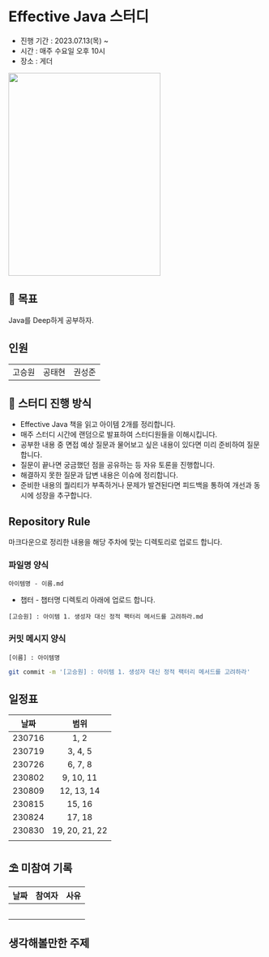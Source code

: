 # Effective Java 스터디

* 진행 기간 : 2023.07.13(목) ~
* 시간 : 매주 수요일 오후 10시
* 장소 : 게더

<img src="https://github.com/4k-study/book-effective-java/assets/85796588/59bc67ff-0139-4e48-94d8-5b8d5db5c906" width =300 height = 400 > 

## 🚩 목표
Java를 Deep하게 공부하자.


## 인원
| | | |
|:--------------:|:-------------:|:---------------:|
|      고승원      |     공태현     |        권성준     |

## 🎯 스터디 진행 방식
* Effective Java 책을 읽고 아이템 2개를 정리합니다.
* 매주 스터디 시간에 랜덤으로 발표하여 스터디원들을 이해시킵니다.
* 공부한 내용 중 면접 예상 질문과 물어보고 싶은 내용이 있다면 미리 준비하여 질문합니다.
* 질문이 끝나면 궁금했던 점을 공유하는 등 자유 토론을 진행합니다.
* 해결하지 못한 질문과 답변 내용은 이슈에 정리합니다.
* 준비한 내용의 퀄리티가 부족하거나 문제가 발견된다면 피드백을 통하여 개선과 동시에 성장을 추구합니다.

## Repository Rule
마크다운으로 정리한 내용을 해당 주차에 맞는 디렉토리로 업로드 합니다.

### 파일명 양식
`아이템명 - 이름.md`
* 챕터 - 챕터명 디렉토리 아래에 업로드 합니다.
```
[고승원] : 아이템 1. 생성자 대신 정적 팩터리 메서드를 고려하라.md
```

### 커밋 메시지 양식
`[이름] : 아이템명`
```sh
git commit -m '[고승원] : 아이템 1. 생성자 대신 정적 팩터리 메서드를 고려하라'
```
## 일정표
|날짜|범위|
|:--:|:--:|
|230716|1, 2
|230719|3, 4, 5
|230726|6, 7, 8
|230802|9, 10, 11
|230809|12, 13, 14
|230815|15, 16
|230824|17, 18
|230830|19, 20, 21, 22
||


## ⛱️ 미참여 기록

|날짜|참여자|사유
|:--:|:--:|:--:|
|||
|||
|||
|||
|||

## 생각해볼만한 주제
